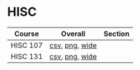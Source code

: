 # HISC

| Course | Overall | Section |
| ------ | ------- | ------- |
| HISC 107 | [csv](https://github.com/UCSD-Historical-Enrollment-Data/2025Fall/blob/main/overall/HISC%20107.csv), [png](https://raw.githubusercontent.com/UCSD-Historical-Enrollment-Data/2025Fall/main/plot_overall/HISC%20107.png), [wide](https://raw.githubusercontent.com/UCSD-Historical-Enrollment-Data/2025Fall/main/plot_overall_wide/HISC%20107.png) |  |
| HISC 131 | [csv](https://github.com/UCSD-Historical-Enrollment-Data/2025Fall/blob/main/overall/HISC%20131.csv), [png](https://raw.githubusercontent.com/UCSD-Historical-Enrollment-Data/2025Fall/main/plot_overall/HISC%20131.png), [wide](https://raw.githubusercontent.com/UCSD-Historical-Enrollment-Data/2025Fall/main/plot_overall_wide/HISC%20131.png) |  |
